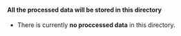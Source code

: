 #### All the processed data will be stored in this directory

- There is currently **no proccessed data** in this directory.